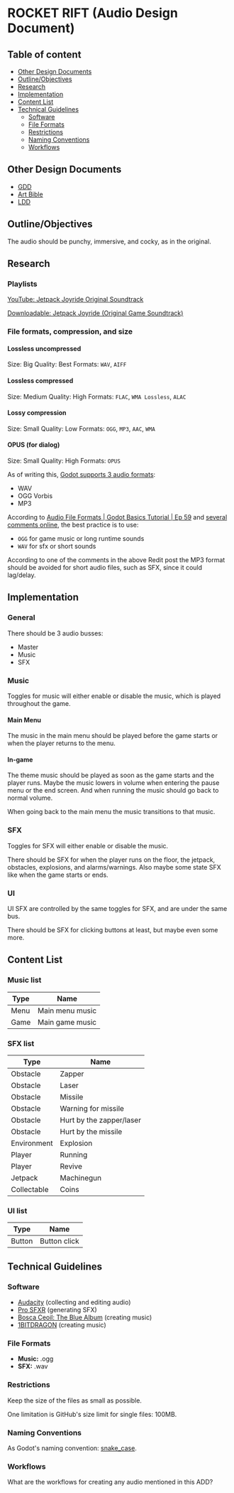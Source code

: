 # ROCKET RIFT (Audio Design Document)

## Table of content

- [Other Design Documents](#other-design-documents)
- [Outline/Objectives](#outlineobjectives)
- [Research](#research)
- [Implementation](#implementation)
- [Content List](#content-list)
- [Technical Guidelines](#technical-guidelines)
  - [Software](#software)
  - [File Formats](#file-formats)
  - [Restrictions](#restrictions)
  - [Naming Conventions](#naming-conventions)
  - [Workflows](#workflows)

## Other Design Documents

- [GDD](../game-design-document/gdd.md)
- [Art Bible](../art-bible/art-bible.md)
- [LDD](../level-design-document/ldd.md)

## Outline/Objectives

The audio should be punchy, immersive, and cocky, as in the original.

## Research

### Playlists

[YouTube: Jetpack Joyride Original Soundtrack](https://youtube.com/playlist?list=PLuNyw_z6mVdVP-P786PRmBxqdboTSL8Ja&feature=shared)

[Downloadable: Jetpack Joyride (Original Game Soundtrack)](https://downloads.khinsider.com/game-soundtracks/album/jetpack-joyride-original-game-soundtrack-2021-android-ios)

### File formats, compression, and size

#### Lossless uncompressed

Size: Big
Quality: Best
Formats: `WAV`, `AIFF`

#### Lossless compressed

Size: Medium
Quality: High
Formats: `FLAC`, `WMA Lossless`, `ALAC`

#### Lossy compression

Size: Small
Quality: Low
Formats: `OGG`, `MP3`, `AAC`, `WMA`

#### OPUS (for dialog)

Size: Small
Quality: High
Formats: `OPUS`

As of writing this, [Godot supports 3 audio formats](https://docs.godotengine.org/en/stable/tutorials/assets_pipeline/importing_audio_samples.html):

- WAV
- OGG Vorbis
- MP3

According to [Audio File Formats | Godot Basics Tutorial | Ep 59](https://www.youtube.com/watch?v=ChJIKW2Y_U8) and [several comments online](https://www.reddit.com/r/godot/comments/s0p6ik/music_file_type_and_size/), the best practice is to use:

- `OGG` for game music or long runtime sounds
- `WAV` for sfx or short sounds

According to one of the comments in the above Redit post the MP3 format should be avoided for short audio files, such as SFX, since it could lag/delay.

## Implementation

### General

There should be 3 audio busses:

- Master
- Music
- SFX

### Music

Toggles for music will either enable or disable the music, which is played throughout the game.

#### Main Menu

The music in the main menu should be played before the game starts or when the player returns to the menu.

#### In-game

The theme music should be played as soon as the game starts and the player runs. Maybe the music lowers in volume when entering the pause menu or the end screen. And when running the music should go back to normal volume.

When going back to the main menu the music transitions to that music.

### SFX

Toggles for SFX will either enable or disable the music.

There should be SFX for when the player runs on the floor, the jetpack, obstacles, explosions, and alarms/warnings. Also maybe some state SFX like when the game starts or ends.

### UI

UI SFX are controlled by the same toggles for SFX, and are under the same bus.

There should be SFX for clicking buttons at least, but maybe even some more.

## Content List

### Music list

| Type | Name |
|---|---|
| Menu | Main menu music |
| Game | Main game music |

### SFX list

| Type | Name |
|---|---|
| Obstacle | Zapper |
| Obstacle | Laser |
| Obstacle | Missile |
| Obstacle | Warning for missile |
| Obstacle | Hurt by the zapper/laser |
| Obstacle | Hurt by the missile |
| Environment | Explosion |
| Player | Running |
| Player | Revive |
| Jetpack | Machinegun |
| Collectable | Coins |

### UI list

| Type | Name |
|---|---|
| Button | Button click |

## Technical Guidelines

### Software

- [Audacity](https://www.audacityteam.org/) (collecting and editing audio)
- [Pro SFXR](https://pro.sfxr.me/) (generating SFX)
- [Bosca Ceoil: The Blue Album](https://yurisizov.itch.io/boscaceoil-blue) (creating music)
- [1BITDRAGON](https://1bitdragon.com/) (creating music)

### File Formats

- **Music:** .ogg
- **SFX:** .wav

### Restrictions

Keep the size of the files as small as possible.

One limitation is GitHub's size limit for single files: 100MB.

### Naming Conventions

As Godot's naming convention: [snake_case](https://docs.godotengine.org/en/stable/tutorials/scripting/gdscript/gdscript_styleguide.html#naming-conventions).

### Workflows

What are the workflows for creating any audio mentioned in this ADD?

